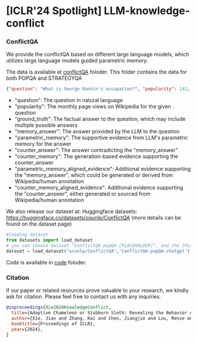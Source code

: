 # [ICLR'24 Spotlight] LLM-knowledge-conflict
### ConflictQA

We provide the conflictQA  based on different large language models, which utilizes large language models guided parametric memory.

The data is available at [conflictQA](conflictQA) foloder. This folder contains the data for both POPQA and STRATEGYQA

```json
{"question": "What is George Rankin's occupation?", "popularity": 142, "ground_truth": ["politician", "political leader", "political figure", "polit.", "pol"], "memory_answer": "George Rankin's occupation is a professional photographer.", "parametric_memory": "As a professional photographer, George Rankin...", "counter_answer": "George Rankin's occupation is political figure.", "counter_memory": "George Rankin has been actively involved in politics for over a decade...", "parametric_memory_aligned_evidence": "George Rankin has a website showcasing his photography portfolio...", "counter_memory_aligned_evidence": "George Rankin Major General George James Rankin..."}
```

- "question": The question in natural language
- "popularity": The monthly page views on Wikipedia for the given question
- "ground_truth": The factual answer to the question, which may include multiple possible answers
- "memory_answer": The answer provided by the LLM to the question
- "parametric_memory": The supportive evidence from LLM's parametric memory for the answer
- "counter_answer": The answer contradicting the "memory_answer"
- "counter_memory": The generation-based evidence supporting the counter_answer
- "parametric_memory_aligned_evidence": Additional evidence supporting the "memory_answer", which could be generated or derived from Wikipedia/human annotation
- "counter_memory_aligned_evidence": Additional evidence supporting the "counter_answer", either generated or sourced from Wikipedia/human annotation



We also release our dataset at: Huggingface datasets: https://huggingface.co/datasets/osunlp/ConflictQA (more details can be found on the dataset page)

```python
#loading dataset
from datasets import load_dataset
# you can choose dataset "ConflictQA-popQA-[PLACEHOLDER]", and the [PLACEHOLDER] is in ["chatgpt","gpt4","palm2","llama2-7b","llama2-70b","qwen7b","vicuna7b","vicuna33b"].
dataset = load_dataset("osunlp/ConflictQA",'ConflictQA-popQA-chatgpt')
```

Code is available in [code](code) foloder.

### Citation

If our paper or related resources prove valuable to your research, we kindly ask for citation. Please feel free to contact us with any inquiries.

```bib
@inproceedings{Xie2024KnowledgeConflict,
  title={Adaptive Chameleon or Stubborn Sloth: Revealing the Behavior of Large Language Models in Knowledge Conflicts},
  author={Xie, Jian and Zhang, Kai and Chen, Jiangjie and Lou, Renze and Su, Yu},
  booktitle={Proceedings of ICLR},
  year={2024},
}
```

